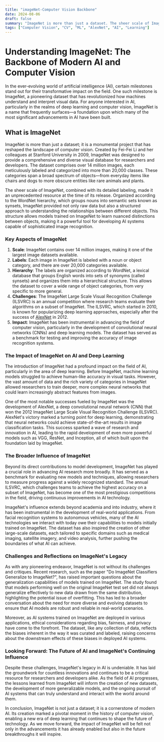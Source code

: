 ```yaml
---
title: "imageNet-Computer Vision Backbone"
date: 2024-08-06
draft: false
summary: "ImageNet is more than just a dataset. The sheer scale of ImageNet, combined with its detailed labeling, made it essentially the backbone of Computer Vision."
tags: ["Computer Vision", "CV", "ML", "AlexNet", "AI", "Learning"]
---
```


# Understanding ImageNet: The Backbone of Modern AI and Computer Vision

In the ever-evolving world of artificial intelligence (AI), certain milestones stand out for their transformative impact on the field. One such milestone is ImageNet, a pioneering dataset that has revolutionized how machines understand and interpret visual data. For anyone interested in AI, particularly in the realms of deep learning and computer vision, ImageNet is a name that frequently surfaces—a foundation upon which many of the most significant advancements in AI have been built.

## What is ImageNet

ImageNet is more than just a dataset; it is a monumental project that has reshaped the landscape of computer vision. Created by Fei-Fei Li and her colleagues at Stanford University in 2009, ImageNet was designed to provide a comprehensive and diverse visual database for researchers and developers. The dataset comprises over 14 million images, each meticulously labeled and categorized into more than 20,000 classes. These categories span a broad spectrum of objects—from everyday items like chairs and dogs to more obscure entities like rare animals and plants.

The sheer scale of ImageNet, combined with its detailed labeling, made it an unprecedented resource at the time of its release. Organized according to the WordNet hierarchy, which groups nouns into semantic sets known as synsets, ImageNet provided not only raw data but also a structured approach to understanding the relationships between different objects. This structure allows models trained on ImageNet to learn nuanced distinctions between objects, making it a powerful tool for developing AI systems capable of sophisticated image recognition.

### Key Aspects of ImageNet

1. **Scale**: ImageNet contains over 14 million images, making it one of the largest image datasets available.
2. **Labels**: Each image in ImageNet is labeled with a noun or object category, and there are over 20,000 categories available.
3. **Hierarchy**: The labels are organized according to WordNet, a lexical database that groups English words into sets of synonyms (called synsets) and organizes them into a hierarchical structure. This allows the dataset to cover a wide range of object categories, from very specific to more general.
4. **Challenges**: The ImageNet Large Scale Visual Recognition Challenge (ILSVRC) is an annual competition where research teams evaluate their algorithms on a subset of ImageNet. The ILSVRC, which started in 2010, is known for popularizing deep learning approaches, especially after the success of [AlexNet](https://aestheticvoyager.github.io/aesvoy/posts/alexnet/) in 2012.
5. **Impact**: ImageNet has been instrumental in advancing the field of computer vision, particularly in the development of convolutional neural networks (CNNs) and deep learning models. The dataset has served as a benchmark for testing and improving the accuracy of image recognition systems.

### The Impact of ImageNet on AI and Deep Learning

The introduction of ImageNet had a profound impact on the field of AI, particularly in the area of deep learning. Before ImageNet, machine learning models struggled to achieve human-like accuracy in visual tasks. However, the vast amount of data and the rich variety of categories in ImageNet allowed researchers to train deeper, more complex neural networks that could learn increasingly abstract features from images.

One of the most notable successes fueled by ImageNet was the development of AlexNet, a deep convolutional neural network (CNN) that won the 2012 ImageNet Large Scale Visual Recognition Challenge (ILSVRC). AlexNet's victory marked a turning point for deep learning, demonstrating that neural networks could achieve state-of-the-art results in image classification tasks. This success sparked a wave of research and innovation in AI, leading to the rapid development of even more powerful models such as VGG, ResNet, and Inception, all of which built upon the foundation laid by ImageNet.

### The Broader Influence of ImageNet

Beyond its direct contributions to model development, ImageNet has played a crucial role in advancing AI research more broadly. It has served as a benchmark for evaluating new models and techniques, allowing researchers to measure progress against a widely recognized standard. The annual ILSVRC, which challenges teams to achieve the highest accuracy on a subset of ImageNet, has become one of the most prestigious competitions in the field, driving continuous improvements in AI technology.

ImageNet's influence extends beyond academia and into industry, where it has been instrumental in the development of real-world applications. From facial recognition systems to autonomous vehicles, many of the AI technologies we interact with today owe their capabilities to models initially trained on ImageNet. The dataset has also inspired the creation of other large-scale datasets, each tailored to specific domains such as medical imaging, satellite imagery, and video analysis, further pushing the boundaries of what AI can achieve.

### Challenges and Reflections on ImageNet's Legacy

As with any pioneering endeavor, ImageNet is not without its challenges and critiques. Recent research, such as the paper "Do ImageNet Classifiers Generalize to ImageNet?", has raised important questions about the generalization capabilities of models trained on ImageNet. The study found that models performing well on the original ImageNet test set did not always generalize effectively to new data drawn from the same distribution, highlighting the potential issue of overfitting. This has led to a broader conversation about the need for more diverse and evolving datasets to ensure that AI models are robust and reliable in real-world scenarios.

Moreover, as AI systems trained on ImageNet are deployed in various applications, ethical considerations regarding bias, fairness, and privacy have come to the forefront. The dataset, like any collection of data, reflects the biases inherent in the way it was curated and labeled, raising concerns about the downstream effects of these biases in deployed AI systems.

### Looking Forward: The Future of AI and ImageNet's Continuing Influence

Despite these challenges, ImageNet's legacy in AI is undeniable. It has laid the groundwork for countless innovations and continues to be a critical resource for researchers and developers alike. As the field of AI progresses, the lessons learned from ImageNet will inform the creation of new datasets, the development of more generalizable models, and the ongoing pursuit of AI systems that can truly understand and interact with the world around them.

In conclusion, ImageNet is not just a dataset; it is a cornerstone of modern AI. Its creation marked a pivotal moment in the history of computer vision, enabling a new era of deep learning that continues to shape the future of technology. As we move forward, the impact of ImageNet will be felt not only in the advancements it has already enabled but also in the future breakthroughs it will inspire.

